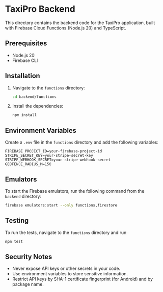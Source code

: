# TaxiPro Backend

This directory contains the backend code for the TaxiPro application, built with Firebase Cloud Functions (Node.js 20) and TypeScript.

## Prerequisites

- Node.js 20
- Firebase CLI

## Installation

1. Navigate to the `functions` directory:
   ```bash
   cd backend/functions
   ```

2. Install the dependencies:
   ```bash
   npm install
   ```

## Environment Variables

Create a `.env` file in the `functions` directory and add the following variables:

```
FIREBASE_PROJECT_ID=your-firebase-project-id
STRIPE_SECRET_KEY=your-stripe-secret-key
STRIPE_WEBHOOK_SECRET=your-stripe-webhook-secret
GEOFENCE_RADIUS_M=150
```

## Emulators

To start the Firebase emulators, run the following command from the `backend` directory:

```bash
firebase emulators:start --only functions,firestore
```

## Testing

To run the tests, navigate to the `functions` directory and run:

```bash
npm test
```

## Security Notes

- Never expose API keys or other secrets in your code.
- Use environment variables to store sensitive information.
- Restrict API keys by SHA-1 certificate fingerprint (for Android) and by package name.

